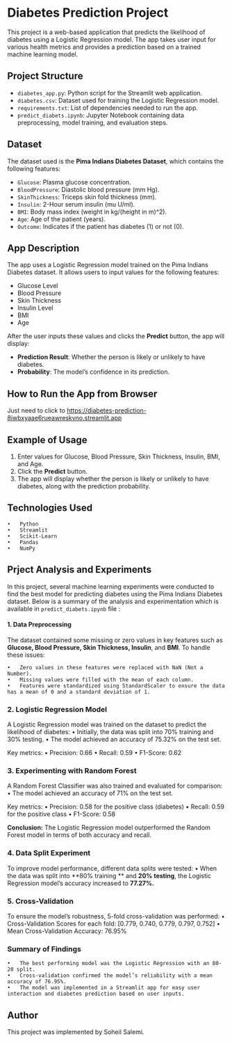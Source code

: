# Diabetes Prediction Project

This project is a web-based application that predicts the likelihood of diabetes using a Logistic Regression model. The app takes user input for various health metrics and provides a prediction based on a trained machine learning model.

## Project Structure

- `diabetes_app.py`: Python script for the Streamlit web application.
- `diabetes.csv`: Dataset used for training the Logistic Regression model.
- `requirements.txt`: List of dependencies needed to run the app.
- `predict_diabets.ipynb`: Jupyter Notebook containing data preprocessing, model training, and evaluation steps.

## Dataset

The dataset used is the **Pima Indians Diabetes Dataset**, which contains the following features:

- `Glucose`: Plasma glucose concentration.
- `BloodPressure`: Diastolic blood pressure (mm Hg).
- `SkinThickness`: Triceps skin fold thickness (mm).
- `Insulin`: 2-Hour serum insulin (mu U/ml).
- `BMI`: Body mass index (weight in kg/(height in m)^2).
- `Age`: Age of the patient (years).
- `Outcome`: Indicates if the patient has diabetes (1) or not (0).

## App Description

The app uses a Logistic Regression model trained on the Pima Indians Diabetes dataset. It allows users to input values for the following features:

- Glucose Level
- Blood Pressure
- Skin Thickness
- Insulin Level
- BMI
- Age

After the user inputs these values and clicks the **Predict** button, the app will display:

- **Prediction Result**: Whether the person is likely or unlikely to have diabetes.
- **Probability**: The model’s confidence in its prediction.

## How to Run the App from Browser

Just  need to click to https://diabetes-prediction-8iwbxyaae6rueawreskvno.streamlit.app

## Example of Usage

1. Enter values for Glucose, Blood Pressure, Skin Thickness, Insulin, BMI, and Age.
2. Click the **Predict** button.
3. The app will display whether the person is likely or unlikely to have diabetes, along with the prediction probability.


## Technologies Used
	•	Python
	•	Streamlit
	•	Scikit-Learn
	•	Pandas
	•	NumPy

 ## Prject Analysis and Experiments
 In this project, several machine learning experiments were conducted to find the best model
 for predicting diabetes using the Pima Indians Diabetes dataset. Below is a summary of the analysis
 and experimentation which is available in `predict_diabets.ipynb` file :
 
 #### 1. Data Preprocessing
 The dataset contained some missing or zero values in key features such as **Glucose, Blood Pressure, Skin Thickness, Insulin**, and **BMI**. 
 To handle these issues:

 	•	Zero values in these features were replaced with NaN (Not a Number).
	•	Missing values were filled with the mean of each column.
	•	Features were standardized using StandardScaler to ensure the data has a mean of 0 and a standard deviation of 1.

### 2. Logistic Regression Model

A Logistic Regression model was trained on the dataset to predict the likelihood of diabetes:
	•	Initially, the data was split into 70% training and 30% testing.
	•	The model achieved an accuracy of 75.32% on the test set.


 Key metrics:
	•	Precision: 0.66
	•	Recall: 0.59
	•	F1-Score: 0.62

 ### 3. Experimenting with Random Forest

 A Random Forest Classifier was also trained and evaluated for comparison:
	•	The model achieved an accuracy of 71% on the test set.

 Key metrics:
	•	Precision: 0.58 for the positive class (diabetes)
	•	Recall: 0.59 for the positive class
	•	F1-Score: 0.58

 **Conclusion:** The Logistic Regression model outperformed the Random Forest model
 in terms of both accuracy and recall.

 ### 4. Data Split Experiment

 To improve model performance, different data splits were tested:
	•	When the data was split into **80% training ** and **20% testing**, the Logistic Regression model’s accuracy increased to **77.27%.**

 ### 5. Cross-Validation
 To ensure the model’s robustness, 5-fold cross-validation was performed:
	•	Cross-Validation Scores for each fold: [0.779, 0.740, 0.779, 0.797, 0.752]
	•	Mean Cross-Validation Accuracy: 76.95%

 ### Summary of Findings

 	•	The best performing model was the Logistic Regression with an 80-20 split.
	•	Cross-validation confirmed the model’s reliability with a mean accuracy of 76.95%.
	•	The model was implemented in a Streamlit app for easy user interaction and diabetes prediction based on user inputs.


 ## Author

 This project was implemented by Soheil Salemi.
 
